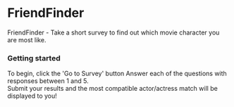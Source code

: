 # FriendFinder
FriendFinder  - Take a short survey to find out which movie character you are most like.

### Getting started

To begin, click the 'Go to Survey' button
Answer each of the questions with responses between 1 and 5.  
Submit your results and the most compatible actor/actress match will be displayed to you!